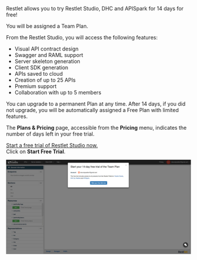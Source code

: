 Restlet allows you to try Restlet Studio, DHC and APISpark for 14 days for free!

You will be assigned a Team Plan.

From the Restlet Studio, you will access the following features:

- Visual API contract design
- Swagger and RAML support
- Server skeleton generation
- Client SDK generation
- APIs saved to cloud
- Creation of up to 25 APIs
- Premium support
- Collaboration with up to 5 members

You can upgrade to a permanent Plan at any time. After 14 days, if you did not upgrade, you will be automatically assigned a Free Plan with limited features.

The **Plans & Pricing** page, accessible from the **Pricing** menu, indicates the number of days left in your free trial.

<a href="https://studio.restlet.com/start-trial" target="_blank">Start a free trial of Restlet Studio now.</a>  
Click on **Start Free Trial**.

![Restlet Studio Free Trial](images/r-s-free-trial.jpg "Restlet Studio Free Trial")

